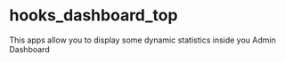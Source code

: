 # hooks_dashboard_top
This apps allow you to display some dynamic statistics inside you Admin Dashboard
